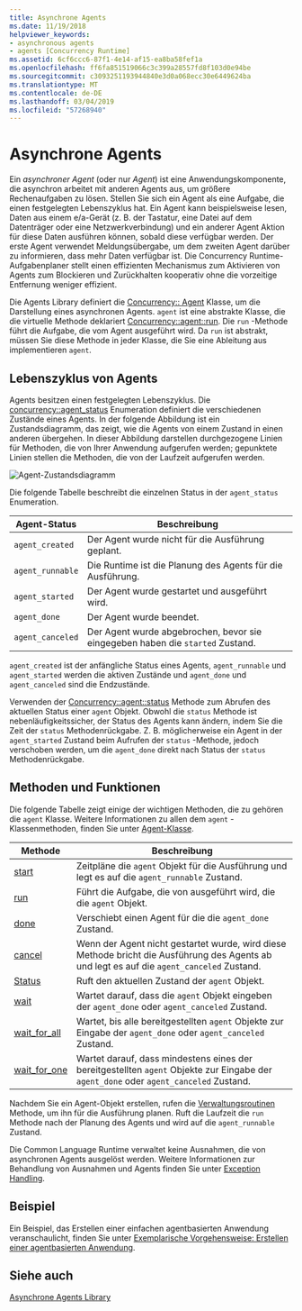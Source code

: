 ```yaml
---
title: Asynchrone Agents
ms.date: 11/19/2018
helpviewer_keywords:
- asynchronous agents
- agents [Concurrency Runtime]
ms.assetid: 6cf6ccc6-87f1-4e14-af15-ea8ba58fef1a
ms.openlocfilehash: ff6fa851519066c3c399a28557fd8f103d0e94be
ms.sourcegitcommit: c3093251193944840e3d0a068ecc30e6449624ba
ms.translationtype: MT
ms.contentlocale: de-DE
ms.lasthandoff: 03/04/2019
ms.locfileid: "57268940"
---
```

# <a name="asynchronous-agents"></a>Asynchrone Agents

Ein *asynchroner Agent* (oder nur *Agent*) ist eine Anwendungskomponente, die asynchron arbeitet mit anderen Agents aus, um größere Rechenaufgaben zu lösen. Stellen Sie sich ein Agent als eine Aufgabe, die einen festgelegten Lebenszyklus hat. Ein Agent kann beispielsweise lesen, Daten aus einem e/a-Gerät (z. B. der Tastatur, eine Datei auf dem Datenträger oder eine Netzwerkverbindung) und ein anderer Agent Aktion für diese Daten ausführen können, sobald diese verfügbar werden. Der erste Agent verwendet Meldungsübergabe, um dem zweiten Agent darüber zu informieren, dass mehr Daten verfügbar ist. Die Concurrency Runtime-Aufgabenplaner stellt einen effizienten Mechanismus zum Aktivieren von Agents zum Blockieren und Zurückhalten kooperativ ohne die vorzeitige Entfernung weniger effizient.

Die Agents Library definiert die [Concurrency:: Agent](../../parallel/concrt/reference/agent-class.md) Klasse, um die Darstellung eines asynchronen Agents. `agent` ist eine abstrakte Klasse, die die virtuelle Methode deklariert [Concurrency::agent::run](reference/agent-class.md#run). Die `run` -Methode führt die Aufgabe, die vom Agent ausgeführt wird. Da `run` ist abstrakt, müssen Sie diese Methode in jeder Klasse, die Sie eine Ableitung aus implementieren `agent`.

## <a name="agent-life-cycle"></a>Lebenszyklus von Agents

Agents besitzen einen festgelegten Lebenszyklus. Die [concurrency::agent_status](reference/concurrency-namespace-enums.md#agent_status) Enumeration definiert die verschiedenen Zustände eines Agents. In der folgende Abbildung ist ein Zustandsdiagramm, das zeigt, wie die Agents von einem Zustand in einen anderen übergehen. In dieser Abbildung darstellen durchgezogene Linien für Methoden, die von Ihrer Anwendung aufgerufen werden; gepunktete Linien stellen die Methoden, die von der Laufzeit aufgerufen werden.

![Agent-Zustandsdiagramm](../../parallel/concrt/media/agentstate.png "Agent-Zustandsdiagramm")

Die folgende Tabelle beschreibt die einzelnen Status in der `agent_status` Enumeration.

|Agent-Status|Beschreibung|
|-----------------|-----------------|
|`agent_created`|Der Agent wurde nicht für die Ausführung geplant.|
|`agent_runnable`|Die Runtime ist die Planung des Agents für die Ausführung.|
|`agent_started`|Der Agent wurde gestartet und ausgeführt wird.|
|`agent_done`|Der Agent wurde beendet.|
|`agent_canceled`|Der Agent wurde abgebrochen, bevor sie eingegeben haben die `started` Zustand.|

`agent_created` ist der anfängliche Status eines Agents, `agent_runnable` und `agent_started` werden die aktiven Zustände und `agent_done` und `agent_canceled` sind die Endzustände.

Verwenden der [Concurrency::agent::status](reference/agent-class.md#status) Methode zum Abrufen des aktuellen Status einer `agent` Objekt. Obwohl die `status` Methode ist nebenläufigkeitssicher, der Status des Agents kann ändern, indem Sie die Zeit der `status` Methodenrückgabe. Z. B. möglicherweise ein Agent in der `agent_started` Zustand beim Aufrufen der `status` -Methode, jedoch verschoben werden, um die `agent_done` direkt nach Status der `status` Methodenrückgabe.

## <a name="methods-and-features"></a>Methoden und Funktionen

Die folgende Tabelle zeigt einige der wichtigen Methoden, die zu gehören die `agent` Klasse. Weitere Informationen zu allen dem `agent` -Klassenmethoden, finden Sie unter [Agent-Klasse](../../parallel/concrt/reference/agent-class.md).

|Methode|Beschreibung|
|------------|-----------------|
|[start](reference/agent-class.md#start)|Zeitpläne die `agent` Objekt für die Ausführung und legt es auf die `agent_runnable` Zustand.|
|[run](reference/agent-class.md#run)|Führt die Aufgabe, die von ausgeführt wird, die die `agent` Objekt.|
|[done](reference/agent-class.md#done)|Verschiebt einen Agent für die die `agent_done` Zustand.|
|[cancel](../../parallel/concrt/cancellation-in-the-ppl.md#cancel)|Wenn der Agent nicht gestartet wurde, wird diese Methode bricht die Ausführung des Agents ab und legt es auf die `agent_canceled` Zustand.|
|[Status](reference/agent-class.md#status)|Ruft den aktuellen Zustand der `agent` Objekt.|
|[wait](reference/agent-class.md#wait)|Wartet darauf, dass die `agent` Objekt eingeben der `agent_done` oder `agent_canceled` Zustand.|
|[wait_for_all](reference/agent-class.md#wait_for_all)|Wartet, bis alle bereitgestellten `agent` Objekte zur Eingabe der `agent_done` oder `agent_canceled` Zustand.|
|[wait_for_one](reference/agent-class.md#wait_for_one)|Wartet darauf, dass mindestens eines der bereitgestellten `agent` Objekte zur Eingabe der `agent_done` oder `agent_canceled` Zustand.|

Nachdem Sie ein Agent-Objekt erstellen, rufen die [Verwaltungsroutinen](reference/agent-class.md#start) Methode, um ihn für die Ausführung planen. Ruft die Laufzeit die `run` Methode nach der Planung des Agents und wird auf die `agent_runnable` Zustand.

Die Common Language Runtime verwaltet keine Ausnahmen, die von asynchronen Agents ausgelöst werden. Weitere Informationen zur Behandlung von Ausnahmen und Agents finden Sie unter [Exception Handling](../../parallel/concrt/exception-handling-in-the-concurrency-runtime.md).

## <a name="example"></a>Beispiel

Ein Beispiel, das Erstellen einer einfachen agentbasierten Anwendung veranschaulicht, finden Sie unter [Exemplarische Vorgehensweise: Erstellen einer agentbasierten Anwendung](../../parallel/concrt/walkthrough-creating-an-agent-based-application.md).

## <a name="see-also"></a>Siehe auch

[Asynchrone Agents Library](../../parallel/concrt/asynchronous-agents-library.md)

